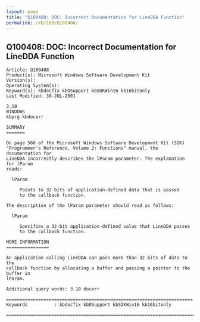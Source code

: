 ```yaml
---
layout: page
title: "Q100408: DOC: Incorrect Documentation for LineDDA Function"
permalink: /kb/100/Q100408/
---
```


## Q100408: DOC: Incorrect Documentation for LineDDA Function

	Article: Q100408
	Product(s): Microsoft Windows Software Development Kit
	Version(s): 
	Operating System(s): 
	Keyword(s): kbdocfix kbDSupport kbSDKWin16 kb16bitonly
	Last Modified: 30-JUL-2001
	
	3.10
	WINDOWS
	kbprg kbdocerr
	
	SUMMARY
	=======
	
	On page 568 of the Microsoft Windows Software Development Kit (SDK)
	"Programmer's Reference, Volume 2: Functions" manual, the documentation for
	LineDDA incorrectly describes the lParam parameter. The explanation for lParam
	reads:
	
	  lParam
	
	     Points to 32 bits of application-defined data that is passed
	     to the callback function.
	
	The description of the lParam parameter should read as follows:
	
	  lParam
	
	     Specifies a 32-bit application-defined value that LineDDA passes
	     to the callback function.
	
	MORE INFORMATION
	================
	
	An application calling LineDDA can pass more than 32 bits of data to the
	callback function by allocating a buffer and passing a pointer to the buffer in
	lParam.
	
	Additional query words: 3.10 docerr
	
	======================================================================
	Keywords          : kbdocfix kbDSupport kbSDKWin16 kb16bitonly 
	
	=============================================================================
	
